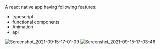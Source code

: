 A react native app having following features: 
- typescript
- functional components
- Animation
- api


![Screenshot_2021-09-15-17-01-09](https://user-images.githubusercontent.com/51356394/133509940-38abee1c-4202-44af-bfa4-2cb04c0b39dd.jpg)                          ![Screenshot_2021-09-15-17-03-46](https://user-images.githubusercontent.com/51356394/133509957-5a90776b-f6e5-4cd8-9308-988242d76dbf.jpg)
